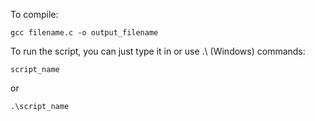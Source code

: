To compile:

    gcc filename.c -o output_filename

To run the script, you can just type it in or use .\ (Windows) commands:

    script_name

or 

    .\script_name